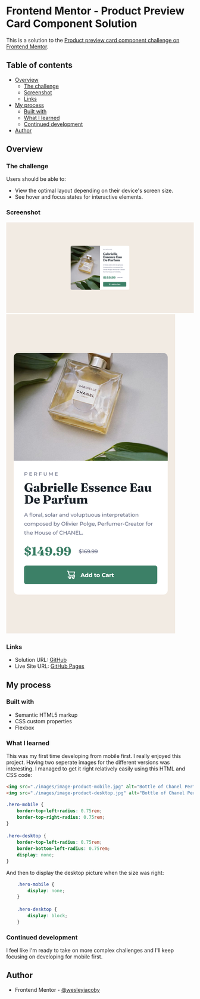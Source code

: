# Frontend Mentor - Product Preview Card Component Solution

This is a solution to the [Product preview card component challenge on Frontend Mentor](https://www.frontendmentor.io/challenges/product-preview-card-component-GO7UmttRfa).

## Table of contents

- [Overview](#overview)
  - [The challenge](#the-challenge)
  - [Screenshot](#screenshot)
  - [Links](#links)
- [My process](#my-process)
  - [Built with](#built-with)
  - [What I learned](#what-i-learned)
  - [Continued development](#continued-development)
- [Author](#author)

## Overview

### The challenge

Users should be able to:

- View the optimal layout depending on their device's screen size.
- See hover and focus states for interactive elements.

### Screenshot

![](./images/product-preview-card-desktop.png)
![](./images/product-preview-card-mobile.png)

### Links

- Solution URL: [GitHub](https://github.com/wesleyjacoby/Product-Preview-Card)
- Live Site URL: [GitHub Pages](https://wesleyjacoby.github.io/Product-Preview-Card/)

## My process

### Built with

- Semantic HTML5 markup
- CSS custom properties
- Flexbox

### What I learned

This was my first time developing from mobile first. I really enjoyed this project. Having two seperate images for the different versions was interesting. I managed to get it right relatively easily using this HTML and CSS code:

```html
<img src="./images/image-product-mobile.jpg" alt="Bottle of Chanel Perfume" class="hero-mobile">
<img src="./images/image-product-desktop.jpg" alt="Bottle of Chanel Perfume" class="hero-desktop">
```
```css
.hero-mobile {
    border-top-left-radius: 0.75rem;
    border-top-right-radius: 0.75rem;
}

.hero-desktop {
    border-top-left-radius: 0.75rem;
    border-bottom-left-radius: 0.75rem;
    display: none;
}
```
And then to display the desktop picture when the size was right:
```css
    .hero-mobile {
        display: none;
    }

    .hero-desktop {
        display: block;
    }
```

### Continued development

I feel like I'm ready to take on more complex challenges and I'll keep focusing on developing for mobile first.

## Author

- Frontend Mentor - [@wesleyjacoby](https://www.frontendmentor.io/profile/wesleyjacoby)